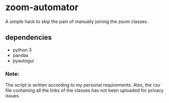 ﻿# zoom-automator
 
 A simple hack to skip the pain of manually joining the zoom classes.
 
 ## dependencies
- python 3
- pandas
- pyautogui

### Note:

The script is written according to my personal requirements. Also, the csv file containing all the links of the classes has not been uploaded for privacy issues.
